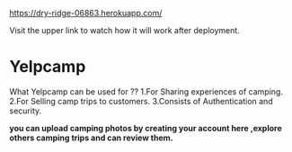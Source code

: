 
https://dry-ridge-06863.herokuapp.com/

Visit the upper link to watch how it will work after deployment.

# Yelpcamp
What Yelpcamp can be used for ??
1.For Sharing experiences of camping.
2.For Selling camp trips to customers.
3.Consists of Authentication and security.

**you can upload camping photos by creating your account here ,explore others camping trips and can review them.**

